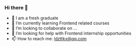 ### Hi there 👋

- 🔭 I am a fresh graduate
- 🌱 I’m currently learning Frontend related courses
- 👯 I’m looking to collaborate on ...
- 🤔 I’m looking for help with Frontend internship opportunities
- 📫 How to reach me: ldzttkx@qq.com


<!--
**DZHAPPY/DZHAPPY** is a ✨ _special_ ✨ repository because its `README.md` (this file) appears on your GitHub profile.

Here are some ideas to get you started:

- 🔭 I am an unemployed college student
- 🌱 I’m currently learning Frontend related courses
- 👯 I’m looking to collaborate on ...
- 🤔 I’m looking for help with Frontend internship opportunities
- 💬 Ask me about ...
- 📫 How to reach me: ldzttkx@qq.com
- 😄 Pronouns: ...
- ⚡ Fun fact: ...
-->

